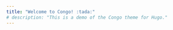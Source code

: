 ```yaml
---
title: "Welcome to Congo! :tada:"
# description: "This is a demo of the Congo theme for Hugo."
---
```


<!--
{{< lead >}}
Mathematician and tech enthusiast.
{{< /lead >}}
--->

<!--Take a look at my [bachelor's thesis]({{< ref "" >}}).--->
